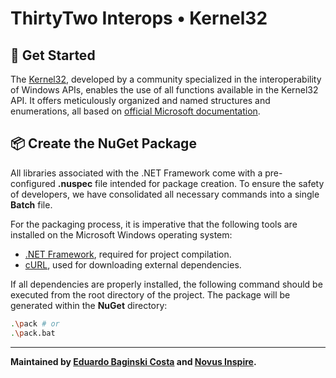 [tool_dotnet]: https://dotnet.microsoft.com/pt-br/download/dotnet-framework
[tool_nuget]: https://www.nuget.org/
[tool_curl]: https://curl.se/download.html

<!-- === -->

[url_docs_microsoft_console]: https://learn.microsoft.com/en-us/windows/console/console-reference
[url_thirtytwo]: https://github.com/thirtytwointerops
[url_package]: https://www.nuget.org/packages/ThirtyTwo.Kernel32/

<!-- === -->

<h1>ThirtyTwo Interops • Kernel32</h1>

## 📘 Get Started

The [Kernel32][url_package], developed by a community specialized in the interoperability
of Windows APIs, enables the use of all functions available in the Kernel32 API. It
offers meticulously organized and named structures and enumerations, all based on
[official Microsoft documentation][url_docs_microsoft_console].

## 📦 Create the NuGet Package

All libraries associated with the .NET Framework come with a pre-configured **.nuspec**
file intended for package creation. To ensure the safety of developers, we have
consolidated all necessary commands into a single **Batch** file.

For the packaging process, it is imperative that the following tools are installed on the
Microsoft Windows operating system:

- [.NET Framework][tool_dotnet], required for project compilation.
- [cURL][tool_curl], used for downloading external dependencies.

If all dependencies are properly installed, the following command should be executed from
the root directory of the project. The package will be generated within the **NuGet**
directory:

```bash
.\pack # or
.\pack.bat
```

---

<p>
  <b>
    Maintained by <a href="https://github.com/eduardobaginskicosta" alt="Eduardo Baginski Costa profile">Eduardo Baginski Costa</a> and <a href="https://www.linkedin.com/company/novusinspire/">Novus Inspire</a>.
  </b>
</p>
